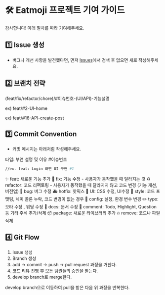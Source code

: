 # 🛠️ Eatmoji 프로젝트 기여 가이드

감사합니다! 아래 절차를 따라 기여해주세요.

## 1️⃣ Issue 생성

- 버그나 개선 사항을 발견했다면, 먼저 [Issues](https://github.com/EATMOJI-DionysOS/Eatmoji_BE/issues)에서 검색 후 없으면 새로 작성해주세요.

## 2️⃣ 브랜치 전략

(feat/fix/refactor/chore)/#이슈번호-(UI/API)-기능설명

ex) feat/#2-UI-home

ex) feat/#16-API-create-post

## 3️⃣ Commit Convention

- 커밋 메시지는 아래처럼 작성해주세요.

타입: 부연 설명 및 이유 #이슈번호

```bash
//ex. feat: Login 화면 UI 구현 #1
```

✨ feat: 새로운 기능 추가
🔨 fix: 기능 수정 - 사용자가 동작했을 때 달라지는 것
♻️ refactor: 코드 리펙토링 - 사용자가 동작했을 때 달라지지 않고 코드 변경 (기능 개선, 버전업)
🐛 bug: 버그 수정
🚑️ hotfix: 핫픽스
💄 UI: CSS 수정, UI수정
🎨 style: 코드 포맷팅, 세미 콜론 누락, 코드 변경이 없는 경우
🔧 config: 설정, 환경 변수 변경
✏️ typo: 오타 수정 , 워딩 수정
📝 docs: 문서 수정
💬 comment: Todo, Highlight, Question 등 기타 주석 추가/삭제
📦 package: 새로운 라이브러리 추가
🔥 remove: 코드나 파일 삭제


## 4️⃣ Git Flow

1. Issue 생성
2. Branch 생성
3. add → commit → push → pull request 과정을 거친다.
4. 코드 리뷰 진행 후 모든 팀원들의 승인을 받는다.
5. develop branch로 merge한다.

develop branch으로 이동하여 pull을 받은 다음 위 과정을 반복한다.